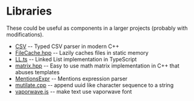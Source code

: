 # Libraries
These could be useful as components in a larger projects (probably with modifications).

- [CSV](csv.cpp) -- Typed CSV parser in modern C++
- [FileCache.hpp](FileCache.hpp) -- Lazily caches files in static memory
- [LL.ts](ll.ts) -- Linked List implementation in TypeScript
- [matrix.hpp](matrix.hpp) -- Easy to use math matrix implementation in C++ that abuses templates
- [MentionsExpr](mentions.hpp) -- Mentions expression parser
- [mutilate.cpp](mutilate.cpp) -- append uuid like character sequence to a string
- [vaporwave.js](vaporwave.js) -- make text use vaporwave font

